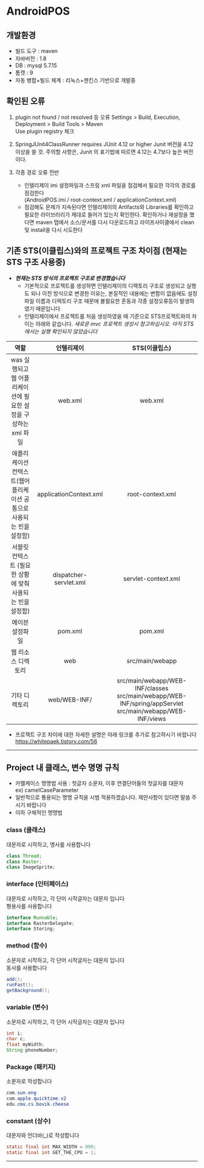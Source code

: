# AndroidPOS

## 개발환경
* 빌드 도구 : maven
* 자바버전 : 1.8
* DB : mysql 5.7.15
* 톰캣 : 9
* 자동 병합+빌드 체계 : 리눅스+젠킨스 기반으로 개발중   


## 확인된 오류
1. plugin not found / not resolved 등 오류
   Settings > Build, Execution, Deployment > Build Tools > Maven    
   Use plugin registry 체크

2. SpringJUnit4ClassRunner requires JUnit 4.12 or higher
   Junit 버전을 4.12 이상을 쓸 것. 주의할 사항은, Junit 의 표기법에 따르면 4.12는 4.7보다 높은 버전이다.   

3. 각종 경로 오류 전반   
   * 인텔리제이 imi 설정파일과 스프링 xml 파일을 점검해서 필요한 각각의 경로를 점검한다   
     (AndroidPOS.imi / root-context.xml / applicationContext.xml)    
   * 점검해도 문제가 지속된다면 인텔리제이의 Artifacts와 Libraries를 확인하고 필요한 라이브러리가 제대로 들어가 있는지 확인한다. 확인하거나 재설정을 했다면 maven 탭에서 소스/문서를 다시 다운로드하고 라이프사이클에서 clean 및 install을 다시 시도한다 

## 기존 STS(이클립스)와의 프로젝트 구조 차이점 (현재는 STS 구조 사용중)
* ___현재는 STS 방식의 프로젝트 구조로 변경했습니다___   
  * 기본적으로 프로젝트를 생성하면 인텔리제이의 디렉토리 구조로 생성되고 실행도 되나 이전 방식으로 변경한 이유는, 본질적인 내용에는 변함이 없음에도 설정파일 이름과 디렉토리 구조 때문에 불필요한 혼동과 각종 설정오류등이 발생하였기 때문입니다      
  * 인텔리제이에서 프로젝트를 처음 생성하였을 때 기준으로 STS프로젝트와의 차이는 아래와 같습니다. _새로운 mvc 프로젝트 생성시 참고하십시오. 아직 STS 에서는 실행 확인되지 않았습니다_

|                   역할                   |         인텔리제이          |                                                  STS(이클립스)                                                  |   
|:--------------------------------------:|:----------------------:|:-----------------------------------------------------------------------------------------------------------:|   
| was 실행되고 웹 어플리케이션에 필요한 설정을 구성하는 xml 파일 |        web.xml         |                                                   web.xml                                                   |   
| 애플리케이션 컨텍스트(웹어플리케이션 공통으로 사용되는 빈을 설정함)  | applicationContext.xml |                                              root-context.xml                                               |   
|   서블릿 컨텍스트 (필요한 상황에 맞춰 사용되는 빈을 설정함)    | dispatcher-servlet.xml |                                             servlet-context.xml                                             |   
|                메이븐 설정파일                |        pom.xml         |                                                   pom.xml                                                   |   
|               웹 리소스 디렉토리               |          web           |                                               src/main/webapp                                               |
|                기타 디렉토리                 |      web/WEB-INF/      | src/main/webapp/WEB-INF/classes   src/main/webapp/WEB-INF/spring/appServlet   src/main/webapp/WEB-INF/views |

* 프로젝트 구조 차이에 대한 자세한 설명은 아래 링크를 추가로 참고하시기 바랍니다   
  https://whitepaek.tistory.com/56

* * *
## Project 내 클래스, 변수 명명 규칙
* 카멜케이스 명명법 사용 : 첫글자 소문자, 이후 연결단어들의 첫글자를 대문자   
  ex) camelCaseParameter
* 일반적으로 통용되는 명명 규칙을 시범 적용하겠습니다. 제안사항이 있다면 말씀 주시기 바랍니다    
* 이하 구체적인 명명법   
### class (클래스)
대문자로 시작하고, 명사를 사용합니다
```java
class Thread;
class Raster;
class ImageSprite;
```
### interface (인터페이스)
대문자로 시작하고, 각 단어 시작글자는 대문자 입니다   
형용사를 사용합니다   
```java
interface Runnable;
interface RasterDelegate;
interface Storing;
```
### method (함수)
소문자로 시작하고, 각 단어 시작글자는 대문자 입니다   
동사를 사용합니다   
```java
add();
runFast();
getBackground();
```
### variable (변수)
소문자로 시작하고, 각 단어 시작글자는 대문자 입니다   
```java
int i;
char c;
float myWidth;
String phoneNumber;
```
### Package (패키지)
소문자로 작성합니다
```java
com.sun.eng
com.apple.quicktime.v2
edu.cmu.cs.bovik.cheese
```
### constant (상수)
대문자와 언더바(_)로 작성합니다
```java
static final int MAX_WIDTH = 999;
static final int GET_THE_CPU = 1;
```
* * *
